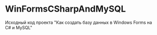 # WinFormsCSharpAndMySQL
Исходный код проекта "Как создать базу данных в Windows Forms на C# и MySQL"
